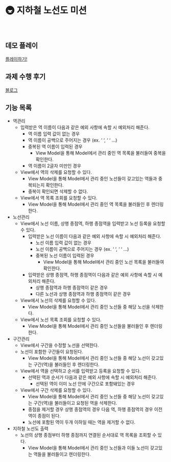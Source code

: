 # 🚇 지하철 노선도 미션

<br/>

## 데모 플레이
[플레이하기!](http://peaceful-fight.surge.sh/)
## 과제 수행 후기

[블로그](https://elrion018.tistory.com/54)


## 기능 목록

- 역관리
  - 입력받은 역 이름이 다음과 같은 예외 사항에 속할 시 예외처리 해준다.
    - 역 이름 입력 값이 없는 경우
    - 역 이름이 공백으로 주어지는 경우 (ex. ‘ ‘, ‘ ‘ …)
    - 중복된 역 이름이 입력된 경우
      - View Model을 통해 Model에서 관리 중인 역 목록을 불러들여 중복을 확인한다.
    - 역 이름이 2글자 미만인 경우
  - View에서 역의 삭제를 요청할 수 있다.
    - View Model을 통해 Model에서 관리 중인 노선들이 갖고있는 역들과 중복되는지 확인한다.
    - 중복이 확인되면 삭제할 수 없다.
  - View에서 역 목록 조회를 요청할 수 있다.
    - View Model을 통해 Model에서 관리 중인 역 목록을 불러들인 후 렌더링 한다.
- 노선관리
  - View에서 노선 이름, 상행 종점역, 하행 종점역을 입력받고 노선 등록을 요청할 수 있다.
    - 입력받은 노선 이름이 다음과 같은 예외 사항에 속할 시 예외처리 해준다.
      - 노선 이름 입력 값이 없는 경우
      - 노선 이름이 공백으로 주어지는 경우 (ex. ‘ ‘, ‘ ‘ …)
      - 중복된 노선 이름이 입력된 경우
        - View Model을 통해 Model에서 관리 중인 노선 목록을 불러들여 확인한다.
    - 입력받은 상행 종점역, 하행 종점역이 다음과 같은 예외 사항에 속할 시 예외처리 해준다.
      - 상행 종점역과 하행 종점역이 같은 경우
      - 다른 노선과 상행 종점역과 하행 종점역이 같은 경우
  - View에서 노선의 삭제를 요청할 수 있다.
    - View Model을 통해 Model에서 관리 중인 노선들 중 해당 노선을 삭제한다.
  - View에서 노선 목록 조회를 요청할 수 있다.
    - View Model을 통해 Model에서 관리 중인 노선들을 불러들인 후 렌더링한다.
- 구간관리
  - View에서 구간을 수정할 노선을 선택한다.
  - 노선이 포함한 구간들이 요청된다.
    - View Model을 통해 Model에서 관리 중인 노선들 중 해당 노선이 갖고있는 구간(역)을 불러들인 후 렌더링한다.
  - View에서 역을 선택하고 순서를 입력받고 등록을 요청할 수 있다.
    - 선택된 역과 순서가 다음과 같은 예외 사항에 속할 시 예외처리 해준다.
      - 선택된 역이 이미 노선 안에 구간으로 포함돼있는 경우
  - View에서 구간 삭제를 요청할 수 있다.
    - View Model을 통해 Model에서 관리 중인 노선들 중 해당 노선이 갖고있는 구간(역)을 불러들이고 요청된 역을 삭제한다.
    - 종점을 제거할 경우 상행 종점역의 경우 다음 역, 하행 종점역의 경우 이전 역이 종점이 된다.
    - 노선에 포함된 역이 두개 이하일 때는 역을 제거할 수 없다.
- 지하철 노선도 출력
  - 노선의 상행 종점부터 하행 종점까지 연결된 순서대로 역 목록을 조회할 수 있다.
    - View Model을 통해 Model에서 관리 중인 노선들과 이들 노선이 갖고있는 역들을 불러들이고 렌더링한다.


